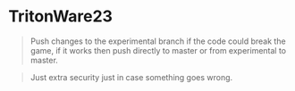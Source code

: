 # TritonWare23
> Push changes to the experimental branch if the code could break the game, if it works then push directly to master or from experimental to master.    

>Just extra security just in case something goes wrong.
